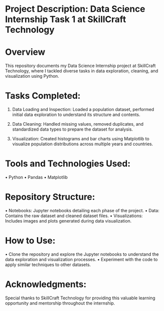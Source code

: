 # Project Description: Data Science Internship Task 1 at SkillCraft Technology

# Overview
This repository documents my Data Science Internship project at SkillCraft Technology, where I tackled diverse tasks in data exploration, cleaning, and visualization using Python.

# Tasks Completed:
1) Data Loading and Inspection: Loaded a population dataset, performed initial data exploration to understand its structure and contents.

2) Data Cleaning: Handled missing values, removed duplicates, and standardized data types to prepare the dataset for analysis.

3) Visualization: Created histograms and bar charts using Matplotlib to visualize population distributions across multiple years and countries.

# Tools and Technologies Used:
• Python
• Pandas
• Matplotlib

# Repository Structure:
• Notebooks: Jupyter notebooks detailing each phase of the project.
• Data: Contains the raw dataset and cleaned dataset files.
• Visualizations: Includes images and plots generated during data visualization.

# How to Use:
• Clone the repository and explore the Jupyter notebooks to understand the data exploration and visualization processes.
• Experiment with the code to apply similar techniques to other datasets.

# Acknowledgments:
Special thanks to SkillCraft Technology for providing this valuable learning opportunity and mentorship throughout the internship.
